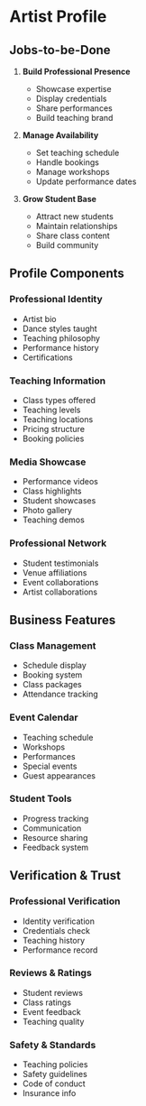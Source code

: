 # Artist Profile

## Jobs-to-be-Done

1. **Build Professional Presence**
   - Showcase expertise
   - Display credentials
   - Share performances
   - Build teaching brand

2. **Manage Availability**
   - Set teaching schedule
   - Handle bookings
   - Manage workshops
   - Update performance dates

3. **Grow Student Base**
   - Attract new students
   - Maintain relationships
   - Share class content
   - Build community

## Profile Components

### Professional Identity
- Artist bio
- Dance styles taught
- Teaching philosophy
- Performance history
- Certifications

### Teaching Information
- Class types offered
- Teaching levels
- Teaching locations
- Pricing structure
- Booking policies

### Media Showcase
- Performance videos
- Class highlights
- Student showcases
- Photo gallery
- Teaching demos

### Professional Network
- Student testimonials
- Venue affiliations
- Event collaborations
- Artist collaborations

## Business Features

### Class Management
- Schedule display
- Booking system
- Class packages
- Attendance tracking

### Event Calendar
- Teaching schedule
- Workshops
- Performances
- Special events
- Guest appearances

### Student Tools
- Progress tracking
- Communication
- Resource sharing
- Feedback system

## Verification & Trust

### Professional Verification
- Identity verification
- Credentials check
- Teaching history
- Performance record

### Reviews & Ratings
- Student reviews
- Class ratings
- Event feedback
- Teaching quality

### Safety & Standards
- Teaching policies
- Safety guidelines
- Code of conduct
- Insurance info 